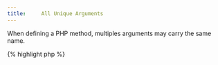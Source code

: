 ```yaml
---
title:     All Unique Arguments
---
```


When defining a PHP method, multiples arguments may carry the same name.

{% highlight php %}
<?php
function f($a, $a, $a) {
	echo $a;
}

f('b', 'c', 'd'); // prints 'd'

{% endhighlight %}


The incoming values are assigned to the arguments in the same order as in the method definition: the last one overwrites the first.

{% highlight php %}
<?php
function f($a, $b, $a) {
	echo $b , $a;
}

f('e', 'f', 'g'); // prints 'fg'

{% endhighlight %}


It is recommended to always use distinct names for argument variables.


### Rule Details

The following patterns are considered warnings:

{% highlight php %}
<?php
function f($b, $a, $a) { /**/ }

function f($a, $b, $a) { /**/ }

function f($a, $a, $a) { /**/ }

function f(Stdclass $a, $a) { /**/ }

function f(Stdclass $a, $a = 2) { /**/ }

function f(Stdclass $a, &$a) { /**/ }

{% endhighlight %}{: .warning }


The following patterns are not considered warnings:

{% highlight php %}
<?php
function f($a, $b, $c) { /**/ }

{% endhighlight %}{: .ok }


### When Not To Use This Rule

Always use this.


### Further Reading


#### Related rules

* [No Closure Argument Collisions]
* [Default Argument At The End]
* [No Extra Argument]
* [No Missing Argument]
* [No Unused Arguments]


[No Closure Argument Collisions]: {{ "/good-practices/imported-collision/" | prepend: site.clearphp.url }}
[Default Argument At The End]: {{ "/php-manual/argument-with-default-at-the-end/" | prepend: site.clearphp.url }}
[No Extra Argument]: {{ "/good-practices/no-extra-argument/" | prepend: site.clearphp.url }}
[No Missing Argument]: {{ "/good-practices/no-missing-argument/" | prepend: site.clearphp.url }}
[No Unused Arguments]: {{ "/good-practices/no-unused-arguments/" | prepend: site.clearphp.url }}